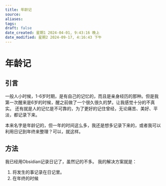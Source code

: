 ```yaml
---
title: 年龄记
source: 
aliases: 
tags: 
draft: false
date_created: 星期1 2024-04-01, 9:43:16 晚上
date_modified: 星期2 2024-09-17, 4:16:43 下午
---
```


# 年龄记
## 引言
一般人小时候，1-6岁时期，是有自己的记忆的，而且是亲身经历的那种。但是我第一次醒来是6岁的时候，醒之前做了一个很久很久的梦。让我感觉十分的不真实。
还有就是人的记忆是不可靠的，为了更好的记住曾经，无论痛苦、美好、平淡，都记录下来。

本来名字是年龄记的，但一年的时间这么多，我还是想多记录下来的，或者我可以利用日记到年终来整理？可以，就这样。

## 方法
我已经用Obsidian记录日记了，虽然记的不多。
我的解决方案就是：
1. 将发生的事记录在日记里。
2. 在年终的时候
